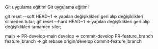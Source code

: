 Git uygulama eğitimi
Git uygulama eğitimi


git reset --soft HEAD~1 => yapılan değişiklikleri geri alıp değişiklikleri silmeden tutar;
git reset --hard HEAD~1 => yapılan değişiklikleri geri alıp değişiklikleri tamamen siler;


main =>                                                                                 PR-develop-main
        develop =>
                   commit-develop                                       PR-feature_branch
        feature_branch =>  git rebase origin/develop commit-feature_branch

